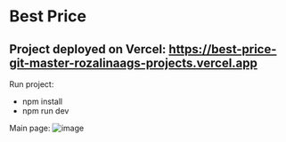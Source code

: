 # Best Price

## Project deployed on Vercel: https://best-price-git-master-rozalinaags-projects.vercel.app

Run project:
- npm install 
- npm run dev

Main page:
![image](https://github.com/user-attachments/assets/e43b0741-b87c-4131-9f10-f42ba2eefe28)
